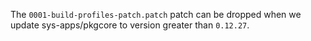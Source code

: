 The `0001-build-profiles-patch.patch` patch can be dropped when we
update sys-apps/pkgcore to version greater than `0.12.27`.
